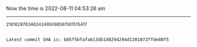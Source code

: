 Now the time is 2022-08-11 04:53:26 am

---

<small>218162976346242495098561561515417</small>

```txt

Latest commit SHA is: b05f5bfafa613db1d0294294d1301072ffde80f5
```
